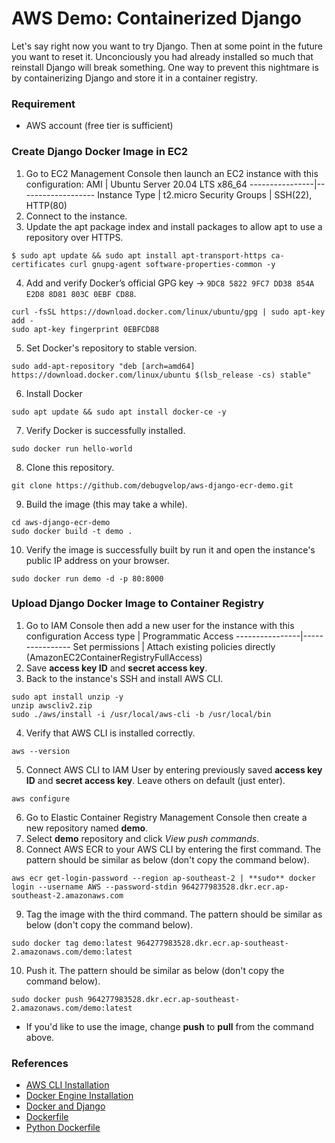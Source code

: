 # AWS Demo: Containerized Django
Let's say right now you want to try Django. Then at some point in the future you want to reset it. Unconciously you had already installed so much that reinstall Django will break something. One way to prevent this nightmare is by containerizing Django and store it in a container registry.

### Requirement
* AWS account (free tier is sufficient)

### Create Django Docker Image in EC2
1. Go to EC2 Management Console then launch an EC2 instance with this configuration:
   AMI | Ubuntu Server 20.04 LTS x86_64
   ----------------|-------------------
   Instance Type | t2.micro
   Security Groups | SSH(22), HTTP(80)
2. Connect to the instance.
3. Update the apt package index and install packages to allow apt to use a repository over HTTPS.
```
$ sudo apt update && sudo apt install apt-transport-https ca-certificates curl gnupg-agent software-properties-common -y
```
4. Add and verify Docker’s official GPG key -> `9DC8 5822 9FC7 DD38 854A  E2D8 8D81 803C 0EBF CD88`.
```
curl -fsSL https://download.docker.com/linux/ubuntu/gpg | sudo apt-key add -
sudo apt-key fingerprint 0EBFCD88
```
5. Set Docker's repository to stable version.
```
sudo add-apt-repository "deb [arch=amd64] https://download.docker.com/linux/ubuntu $(lsb_release -cs) stable"
```
6. Install Docker
```
sudo apt update && sudo apt install docker-ce -y
```
7. Verify Docker is successfully installed.
```
sudo docker run hello-world
```
8. Clone this repository.
```
git clone https://github.com/debugvelop/aws-django-ecr-demo.git
```
9. Build the image (this may take a while).
```
cd aws-django-ecr-demo
sudo docker build -t demo .
```
10. Verify the image is successfully built by run it and open the instance's public IP address on your browser.
```
sudo docker run demo -d -p 80:8000
```

### Upload Django Docker Image to Container Registry
1. Go to IAM Console then add a new user for the instance with this configuration
    Access type | Programmatic Access
    ----------------|----------------
    Set permissions | Attach existing policies directly (AmazonEC2ContainerRegistryFullAccess)
2. Save **access key ID** and **secret access key**.
3. Back to the instance's SSH and install AWS CLI.
```
sudo apt install unzip -y
unzip awscliv2.zip
sudo ./aws/install -i /usr/local/aws-cli -b /usr/local/bin
```
4. Verify that AWS CLI is installed correctly.
```
aws --version
```
5. Connect AWS CLI to IAM User by entering previously saved **access key ID** and **secret access key**. Leave others on default (just enter).
```
aws configure
```
6. Go to Elastic Container Registry Management Console then create a new repository named **demo**.
7. Select **demo** repository and click *View push commands*.
8. Connect AWS ECR to your AWS CLI by entering the first command. The pattern should be similar as below (don't copy the command below).
```
aws ecr get-login-password --region ap-southeast-2 | **sudo** docker login --username AWS --password-stdin 964277983528.dkr.ecr.ap-southeast-2.amazonaws.com
```
9. Tag the image with the third command. The pattern should be similar as below (don't copy the command below).
```
sudo docker tag demo:latest 964277983528.dkr.ecr.ap-southeast-2.amazonaws.com/demo:latest
```
10. Push it. The pattern should be similar as below (don't copy the command below).
```
sudo docker push 964277983528.dkr.ecr.ap-southeast-2.amazonaws.com/demo:latest
```
* If you'd like to use the image, change **push** to **pull** from the command above.

### References
* [AWS CLI Installation](https://docs.aws.amazon.com/cli/latest/userguide/install-cliv2-linux.html#cliv2-linux-install)
* [Docker Engine Installation](https://docs.docker.com/engine/install/ubuntu/)
* [Docker and Django](https://docs.docker.com/compose/django/)
* [Dockerfile](https://docs.docker.com/engine/reference/builder/)
* [Python Dockerfile](https://github.com/docker-library/python/blob/6a981ebc3ba38d0668db58813f309e58763438e1/3.8/buster/slim/Dockerfile)
